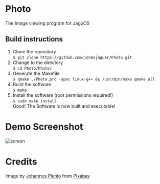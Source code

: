 # Photo
The Image viewing program for JaguOS  
  
## Build instructions  
1. Clone the repository  
`$ git clone https://github.com/jonasjaguar/Photo.git`  
2. Change to the directory  
`$ cd Photo/Photo/`  
3. Generate the Makefile  
`$ qmake ./Photo.pro -spec linux-g++ && /usr/bin/make qmake_all`  
4. Build the software  
`$ make`  
5. Install the software (root permissions required!)  
`$ sudo make install`  
Good! The Software is now built and executable!  

# Demo Screenshot
![screen](https://github.com/jonasjaguar/Photo/blob/master/screenshot.png?raw=true)

# Credits
Image by [Johannes Plenio](https://pixabay.com/users/jplenio-7645255) from [Pixabay](https://pixabay.com)

